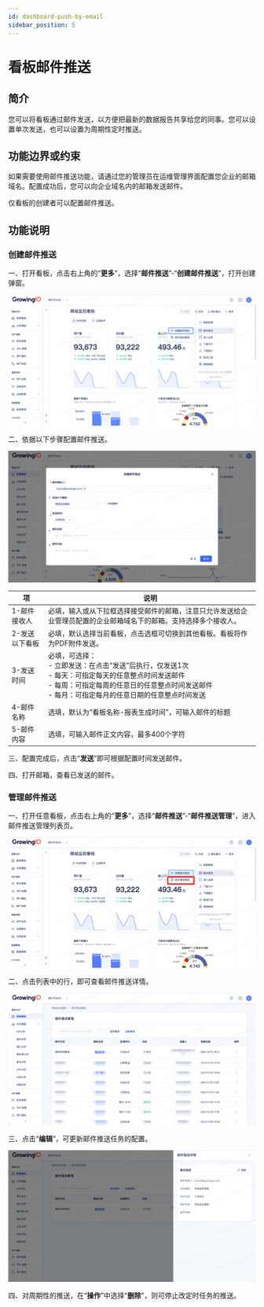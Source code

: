 ```yaml
---
id: dashboard-push-by-email
sidebar_position: 5
---
```


# 看板邮件推送

## 简介

您可以将看板通过邮件发送，以方便把最新的数据报告共享给您的同事。您可以设置单次发送，也可以设置为周期性定时推送。

## 功能边界或约束

如果需要使用邮件推送功能，请通过您的管理员在运维管理界面配置您企业的邮箱域名。配置成功后，您可以向企业域名内的邮箱发送邮件。

仅看板的创建者可以配置邮件推送。

## 功能说明

### 创建邮件推送

一、打开看板，点击右上角的“**更多**”，选择“**邮件推送**”-“**创建邮件推送**”，打开创建弹窗。

![创建邮件推送入口](/img/b217cb282a58807808a59da55b192174f9f1797e61f7cda67b3ea171877ed02c_pic_1639993041059_2021-12-20.png)  

二、依据以下步骤配置邮件推送。

![创建邮件推送](/img/685e6cb2d6f8c55e30c955a32658cf6aa1ce420face93f29e56b889836afe2e6_pic_1639993114807_2021-12-20.png)  

| **项** | **说明** |
| --- | --- |
| 1-邮件接收人 | 必填，输入或从下拉框选择接受邮件的邮箱，注意只允许发送给企业管理员配置的企业邮箱域名下的邮箱。支持选择多个接收人。 |
| 2-发送以下看板 | 必填，默认选择当前看板，点击选框可切换到其他看板。看板将作为PDF附件发送。 |
| 3-发送时间 | 必填，可选择：<br/>- 立即发送：在点击“发送”后执行，仅发送1次<br/>- 每天：可指定每天的任意整点时间发送邮件<br/>- 每周：可指定每周的任意日的任意整点时间发送邮件<br/>- 每月：可指定每月的任意日期的任意整点时间发送 |
| 4-邮件名称 | 选填，默认为“看板名称-报表生成时间”，可输入邮件的标题 |
| 5-邮件内容 | 选填，可输入邮件正文内容，最多400个字符 |

三、配置完成后，点击“**发送**”即可根据配置时间发送邮件。

四、打开邮箱，查看已发送的邮件。

### 管理邮件推送

一、打开任意看板，点击右上角的“**更多**”，选择“**邮件推送**”-“**邮件推送管理**”，进入邮件推送管理列表页。

![管理邮件推送](/img/c3b52ce558ee6769932fc731901006dfb2fa67fa41585ddf945d922dc8f9f419_pic_1639993206363_2021-12-20.png)  

二、点击列表中的行，即可查看邮件推送详情。

![邮件推送管理列表](/img/bbbefc3347bdee2b4c76d390429e915771fc7d796a862d9f6c94383f9d1937c7_pic_1639993277972_2021-12-20.png)  

三、点击“**编辑**”，可更新邮件推送任务的配置。

![编辑邮件推送](/img/48e5345152f2abd64c8b833b431a8aed9358ea4d4ca519419d4eadece2913829_pic_1639993331423_2021-12-20.png)  

四、对周期性的推送，在“**操作**”中选择“**删除**”，则可停止改定时任务的推送。
